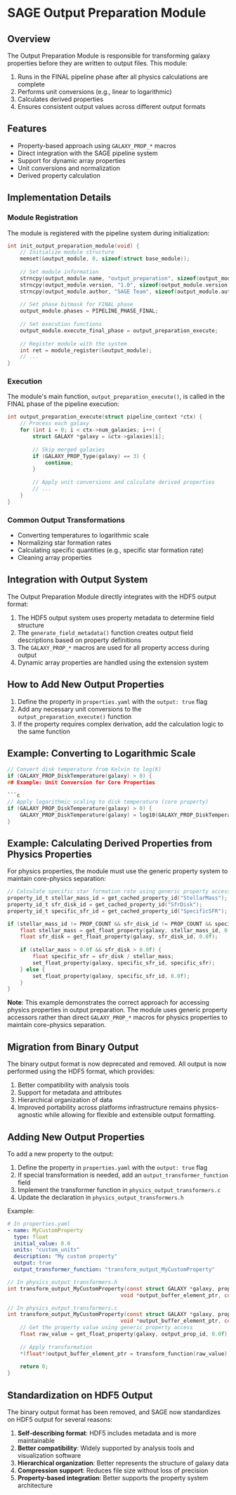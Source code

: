 # SAGE Output Preparation Module

## Overview

The Output Preparation Module is responsible for transforming galaxy properties before they are written to output files. This module:

1. Runs in the FINAL pipeline phase after all physics calculations are complete
2. Performs unit conversions (e.g., linear to logarithmic)
3. Calculates derived properties
4. Ensures consistent output values across different output formats

## Features

- Property-based approach using `GALAXY_PROP_*` macros
- Direct integration with the SAGE pipeline system
- Support for dynamic array properties
- Unit conversions and normalization
- Derived property calculation

## Implementation Details

### Module Registration

The module is registered with the pipeline system during initialization:

```c
int init_output_preparation_module(void) {
    // Initialize module structure
    memset(&output_module, 0, sizeof(struct base_module));
    
    // Set module information
    strncpy(output_module.name, "output_preparation", sizeof(output_module.name)-1);
    strncpy(output_module.version, "1.0", sizeof(output_module.version)-1);
    strncpy(output_module.author, "SAGE Team", sizeof(output_module.author)-1);
    
    // Set phase bitmask for FINAL phase
    output_module.phases = PIPELINE_PHASE_FINAL;
    
    // Set execution functions
    output_module.execute_final_phase = output_preparation_execute;
    
    // Register module with the system
    int ret = module_register(&output_module);
    // ...
}
```

### Execution

The module's main function, `output_preparation_execute()`, is called in the FINAL phase of the pipeline execution:

```c
int output_preparation_execute(struct pipeline_context *ctx) {
    // Process each galaxy
    for (int i = 0; i < ctx->num_galaxies; i++) {
        struct GALAXY *galaxy = &ctx->galaxies[i];
        
        // Skip merged galaxies
        if (GALAXY_PROP_Type(galaxy) == 3) {
            continue;
        }
        
        // Apply unit conversions and calculate derived properties
        // ...
    }
}
```

### Common Output Transformations

- Converting temperatures to logarithmic scale
- Normalizing star formation rates
- Calculating specific quantities (e.g., specific star formation rate)
- Cleaning array properties

## Integration with Output System

The Output Preparation Module directly integrates with the HDF5 output format:

1. The HDF5 output system uses property metadata to determine field structure
2. The `generate_field_metadata()` function creates output field descriptions based on property definitions
3. The `GALAXY_PROP_*` macros are used for all property access during output
4. Dynamic array properties are handled using the extension system

## How to Add New Output Properties

1. Define the property in `properties.yaml` with the `output: true` flag
2. Add any necessary unit conversions to the `output_preparation_execute()` function
3. If the property requires complex derivation, add the calculation logic to the same function

## Example: Converting to Logarithmic Scale

```c
// Convert disk temperature from Kelvin to log(K)
if (GALAXY_PROP_DiskTemperature(galaxy) > 0) {
## Example: Unit Conversion for Core Properties

```c
// Apply logarithmic scaling to disk temperature (core property)
if (GALAXY_PROP_DiskTemperature(galaxy) > 0) {
    GALAXY_PROP_DiskTemperature(galaxy) = log10(GALAXY_PROP_DiskTemperature(galaxy));
}
```

## Example: Calculating Derived Properties from Physics Properties

For physics properties, the module must use the generic property system to maintain core-physics separation:

```c
// Calculate specific star formation rate using generic property accessors
property_id_t stellar_mass_id = get_cached_property_id("StellarMass");
property_id_t sfr_disk_id = get_cached_property_id("SfrDisk");
property_id_t specific_sfr_id = get_cached_property_id("SpecificSFR");

if (stellar_mass_id != PROP_COUNT && sfr_disk_id != PROP_COUNT && specific_sfr_id != PROP_COUNT) {
    float stellar_mass = get_float_property(galaxy, stellar_mass_id, 0.0f);
    float sfr_disk = get_float_property(galaxy, sfr_disk_id, 0.0f);
    
    if (stellar_mass > 0.0f && sfr_disk > 0.0f) {
        float specific_sfr = sfr_disk / stellar_mass;
        set_float_property(galaxy, specific_sfr_id, specific_sfr);
    } else {
        set_float_property(galaxy, specific_sfr_id, 0.0f);
    }
}
```

**Note**: This example demonstrates the correct approach for accessing physics properties in output preparation. The module uses generic property accessors rather than direct `GALAXY_PROP_*` macros for physics properties to maintain core-physics separation.

## Migration from Binary Output

The binary output format is now deprecated and removed. All output is now performed using the HDF5 format, which provides:

1. Better compatibility with analysis tools
2. Support for metadata and attributes
3. Hierarchical organization of data
4. Improved portability across platforms infrastructure remains physics-agnostic while allowing for flexible and extensible output formatting.

## Adding New Output Properties

To add a new property to the output:

1. Define the property in `properties.yaml` with the `output: true` flag
2. If special transformation is needed, add an `output_transformer_function` field
3. Implement the transformer function in `physics_output_transformers.c`
4. Update the declaration in `physics_output_transformers.h`

Example:

```yaml
# In properties.yaml
- name: MyCustomProperty
  type: float
  initial_value: 0.0
  units: "custom_units"
  description: "My custom property"
  output: true
  output_transformer_function: "transform_output_MyCustomProperty"
```

```c
// In physics_output_transformers.h
int transform_output_MyCustomProperty(const struct GALAXY *galaxy, property_id_t output_prop_id, 
                                    void *output_buffer_element_ptr, const struct params *run_params);

// In physics_output_transformers.c
int transform_output_MyCustomProperty(const struct GALAXY *galaxy, property_id_t output_prop_id, 
                                    void *output_buffer_element_ptr, const struct params *run_params) {
    // Get the property value using generic property access
    float raw_value = get_float_property(galaxy, output_prop_id, 0.0f);
    
    // Apply transformation
    *(float*)output_buffer_element_ptr = transform_function(raw_value);
    
    return 0;
}
```

## Standardization on HDF5 Output

The binary output format has been removed, and SAGE now standardizes on HDF5 output for several reasons:

1. **Self-describing format**: HDF5 includes metadata and is more maintainable
2. **Better compatibility**: Widely supported by analysis tools and visualization software
3. **Hierarchical organization**: Better represents the structure of galaxy data
4. **Compression support**: Reduces file size without loss of precision
5. **Property-based integration**: Better supports the property system architecture